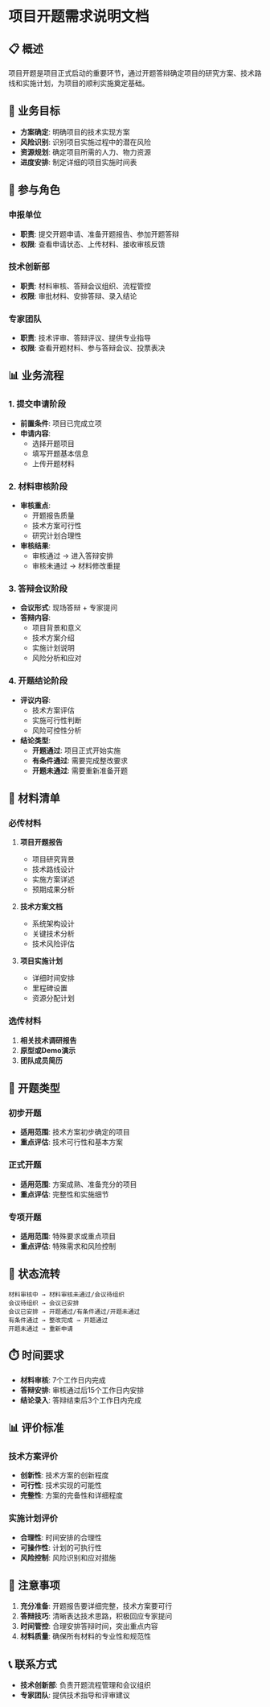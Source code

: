 # 项目开题需求说明文档

## 📋 概述

项目开题是项目正式启动的重要环节，通过开题答辩确定项目的研究方案、技术路线和实施计划，为项目的顺利实施奠定基础。

## 🎯 业务目标

- **方案确定**: 明确项目的技术实现方案
- **风险识别**: 识别项目实施过程中的潜在风险
- **资源规划**: 确定项目所需的人力、物力资源
- **进度安排**: 制定详细的项目实施时间表

## 👥 参与角色

### 申报单位
- **职责**: 提交开题申请、准备开题报告、参加开题答辩
- **权限**: 查看申请状态、上传材料、接收审核反馈

### 技术创新部
- **职责**: 材料审核、答辩会议组织、流程管控
- **权限**: 审批材料、安排答辩、录入结论

### 专家团队
- **职责**: 技术评审、答辩评议、提供专业指导
- **权限**: 查看开题材料、参与答辩会议、投票表决

## 📊 业务流程

### 1. 提交申请阶段
- **前置条件**: 项目已完成立项
- **申请内容**: 
  - 选择开题项目
  - 填写开题基本信息
  - 上传开题材料

### 2. 材料审核阶段
- **审核重点**: 
  - 开题报告质量
  - 技术方案可行性
  - 研究计划合理性
- **审核结果**: 
  - 审核通过 → 进入答辩安排
  - 审核未通过 → 材料修改重提

### 3. 答辩会议阶段
- **会议形式**: 现场答辩 + 专家提问
- **答辩内容**: 
  - 项目背景和意义
  - 技术方案介绍
  - 实施计划说明
  - 风险分析和应对

### 4. 开题结论阶段
- **评议内容**: 
  - 技术方案评估
  - 实施可行性判断
  - 风险可控性分析
- **结论类型**:
  - **开题通过**: 项目正式开始实施
  - **有条件通过**: 需要完成整改要求
  - **开题未通过**: 需要重新准备开题

## 📁 材料清单

### 必传材料
1. **项目开题报告**
   - 项目研究背景
   - 技术路线设计
   - 实施方案详述
   - 预期成果分析

2. **技术方案文档**
   - 系统架构设计
   - 关键技术分析
   - 技术风险评估

3. **项目实施计划**
   - 详细时间安排
   - 里程碑设置
   - 资源分配计划

### 选传材料
1. **相关技术调研报告**
2. **原型或Demo演示**
3. **团队成员简历**

## 🎯 开题类型

### 初步开题
- **适用范围**: 技术方案初步确定的项目
- **重点评估**: 技术可行性和基本方案

### 正式开题
- **适用范围**: 方案成熟、准备充分的项目
- **重点评估**: 完整性和实施细节

### 专项开题
- **适用范围**: 特殊要求或重点项目
- **重点评估**: 特殊需求和风险控制

## 🔄 状态流转

```
材料审核中 → 材料审核未通过/会议待组织
会议待组织 → 会议已安排
会议已安排 → 开题通过/有条件通过/开题未通过
有条件通过 → 整改完成 → 开题通过
开题未通过 → 重新申请
```

## ⏱️ 时间要求

- **材料审核**: 7个工作日内完成
- **答辩安排**: 审核通过后15个工作日内安排
- **结论录入**: 答辩结束后3个工作日内完成

## 📊 评价标准

### 技术方案评价
- **创新性**: 技术方案的创新程度
- **可行性**: 技术实现的可能性
- **完整性**: 方案的完备性和详细程度

### 实施计划评价
- **合理性**: 时间安排的合理性
- **可操作性**: 计划的可执行性
- **风险控制**: 风险识别和应对措施

## 🔔 注意事项

1. **充分准备**: 开题报告要详细完整，技术方案要可行
2. **答辩技巧**: 清晰表达技术思路，积极回应专家提问
3. **时间管控**: 合理安排答辩时间，突出重点内容
4. **材料质量**: 确保所有材料的专业性和规范性

## 📞 联系方式

- **技术创新部**: 负责开题流程管理和会议组织
- **专家团队**: 提供技术指导和评审建议